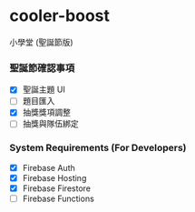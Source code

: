 # cooler-boost
小學堂 (聖誕節版)

### 聖誕節確認事項
- [x] 聖誕主題 UI
- [ ] 題目匯入 
- [x] 抽獎獎項調整
- [ ] 抽獎與隊伍綁定

### System Requirements (For Developers)
- [x] Firebase Auth
- [x] Firebase Hosting
- [x] Firebase Firestore
- [ ] Firebase Functions

